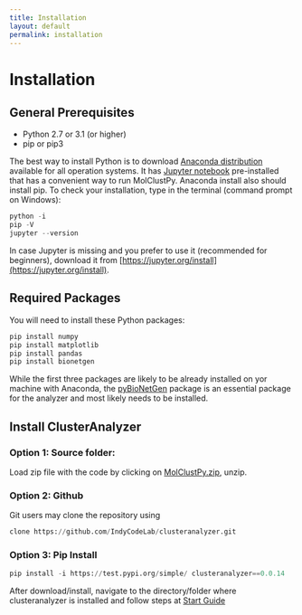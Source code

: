 ```yaml
---
title: Installation
layout: default
permalink: installation
---
```


# Installation

## General Prerequisites
  - Python 2.7 or 3.1 (or higher) 
  - pip or pip3

The best way to install Python is to download [Anaconda distribution](https://www.anaconda.com/products/distribution) available for all operation systems. It has [Jupyter notebook](https://jupyter.org/) pre-installed that has a convenient way to run MolClustPy. Anaconda install also should install pip. To check your installation, type in the terminal (command prompt on Windows):
```python
python -i
pip -V
jupyter --version 
```
In case Jupyter is missing and you prefer to use it (recommended for beginners), download it from [https://jupyter.org/install](https://jupyter.org/install).

## Required Packages

You will need to install these Python packages:
```python
pip install numpy
pip install matplotlib
pip install pandas
pip install bionetgen
```
While the first three packages are likely to be already installed on yor machine with Anaconda, the [pyBioNetGen](https://pybionetgen.readthedocs.io/en/latest/) package is an essential package for the analyzer and most likely needs to be installed.

## Install ClusterAnalyzer 

### Option 1: Source folder: 

Load zip file with the code by clicking on [MolClustPy.zip](downloads/MolClustPy.zip), unzip.

### Option 2: Github

Git users may clone the repository using 
```python
clone https://github.com/IndyCodeLab/clusteranalyzer.git
```

### Option 3: Pip Install

```python
pip install -i https://test.pypi.org/simple/ clusteranalyzer==0.0.14
```
 
 After download/install, navigate to the directory/folder where clusteranalyzer is installed and follow steps at [Start Guide](/quickstart)
 

